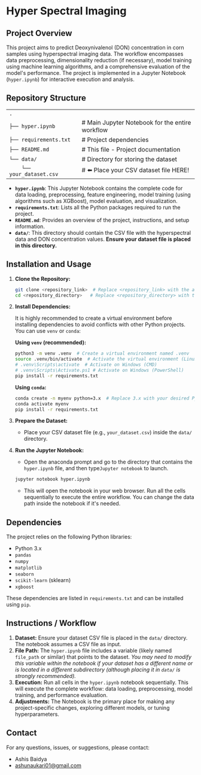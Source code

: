 # Hyper Spectral Imaging

## Project Overview

This project aims to predict Deoxynivalenol (DON) concentration in corn samples using hyperspectral imaging data.  The workflow encompasses data preprocessing, dimensionality reduction (if necessary), model training using machine learning algorithms, and a comprehensive evaluation of the model's performance.  The project is implemented in a Jupyter Notebook (`hyper.ipynb`) for interactive execution and analysis.

## Repository Structure

<table>
  <tr>
    <td><code>.</code></td>
    <td></td>
  </tr>
  <tr>
    <td><code>├── hyper.ipynb</code></td>
    <td># Main Jupyter Notebook for the entire workflow</td>
  </tr>
  <tr>
    <td><code>├── requirements.txt</code></td>
    <td># Project dependencies</td>
  </tr>
  <tr>
    <td><code>├── README.md</code></td>
    <td># This file - Project documentation</td>
  </tr>
  <tr>
    <td><code>└── data/</code></td>
    <td># Directory for storing the dataset</td>
  </tr>
  <tr>
    <td><code>    └── your_dataset.csv</code></td>
    <td># ⬅️ Place your CSV dataset file HERE!</td>
  </tr>
</table>

*   **`hyper.ipynb`**:  This Jupyter Notebook contains the complete code for data loading, preprocessing, feature engineering, model training (using algorithms such as XGBoost), model evaluation, and visualization.
*   **`requirements.txt`**:  Lists all the Python packages required to run the project.
*   **`README.md`**: Provides an overview of the project, instructions, and setup information.
*   **`data/`**:  This directory should contain the CSV file with the hyperspectral data and DON concentration values.  **Ensure your dataset file is placed in this directory.**

## Installation and Usage

1.  **Clone the Repository:**

    ```bash
    git clone <repository_link>  # Replace <repository_link> with the actual URL
    cd <repository_directory>   # Replace <repository_directory> with the cloned directory name
    ```

2.  **Install Dependencies:**

    It is highly recommended to create a virtual environment before installing dependencies to avoid conflicts with other Python projects. You can use `venv` or `conda`:

    **Using `venv` (recommended):**

    ```bash
    python3 -m venv .venv  # Create a virtual environment named .venv
    source .venv/bin/activate  # Activate the virtual environment (Linux/macOS)
    # .venv\Scripts\activate  # Activate on Windows (CMD)
    # .venv\Scripts\Activate.ps1 # Activate on Windows (PowerShell)
    pip install -r requirements.txt
    ```

    **Using `conda`:**

    ```bash
    conda create -n myenv python=3.x  # Replace 3.x with your desired Python version
    conda activate myenv
    pip install -r requirements.txt
    ```

3.  **Prepare the Dataset:**

    *   Place your CSV dataset file (e.g., `your_dataset.csv`) inside the `data/` directory.

4.  **Run the Jupyter Notebook:**
    *   Open the anaconda prompt and go to the directory that contains the `hyper.ipynb` file, and then type`Jupyter notebook` to launch.

    ```bash
    jupyter notebook hyper.ipynb
    ```

    *   This will open the notebook in your web browser.  Run all the cells sequentially to execute the entire workflow. You can change the data path inside the notebook if it's needed.

## Dependencies

The project relies on the following Python libraries:

*   Python 3.x
*   `pandas`
*   `numpy`
*   `matplotlib`
*   `seaborn`
*   `scikit-learn` (sklearn)
*   `xgboost`

These dependencies are listed in `requirements.txt` and can be installed using `pip`.

## Instructions / Workflow

1.  **Dataset:** Ensure your dataset CSV file is placed in the `data/` directory.  The notebook assumes a CSV file as input.
2.  **File Path:** The `hyper.ipynb` file includes a variable (likely named `file_path` or similar) that points to the dataset.  *You may need to modify this variable within the notebook if your dataset has a different name or is located in a different subdirectory (although placing it in `data/` is strongly recommended).*
3.  **Execution:** Run all cells in the `hyper.ipynb` notebook sequentially.  This will execute the complete workflow: data loading, preprocessing, model training, and performance evaluation.
4. **Adjustments:** The Notebook is the primary place for making any project-specific changes, exploring different models, or tuning hyperparameters.

## Contact

For any questions, issues, or suggestions, please contact:

*   Ashis Baidya
*   ashunaukari01@gmail.com
